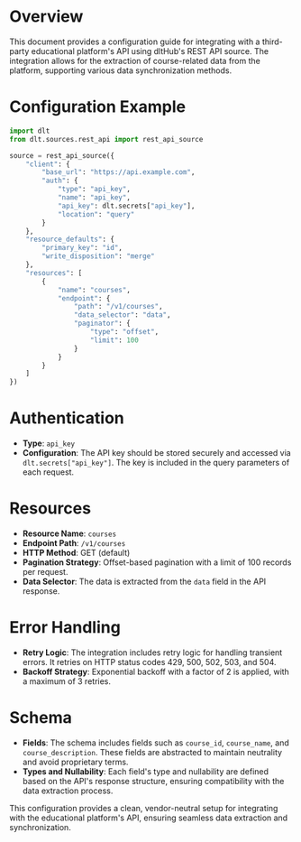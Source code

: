 # Overview

This document provides a configuration guide for integrating with a third-party educational platform's API using dltHub's REST API source. The integration allows for the extraction of course-related data from the platform, supporting various data synchronization methods.

# Configuration Example

```python
import dlt
from dlt.sources.rest_api import rest_api_source

source = rest_api_source({
    "client": {
        "base_url": "https://api.example.com",
        "auth": {
            "type": "api_key",
            "name": "api_key",
            "api_key": dlt.secrets["api_key"],
            "location": "query"
        }
    },
    "resource_defaults": {
        "primary_key": "id",
        "write_disposition": "merge"
    },
    "resources": [
        {
            "name": "courses",
            "endpoint": {
                "path": "/v1/courses",
                "data_selector": "data",
                "paginator": {
                    "type": "offset",
                    "limit": 100
                }
            }
        }
    ]
})
```

# Authentication

- **Type**: `api_key`
- **Configuration**: The API key should be stored securely and accessed via `dlt.secrets["api_key"]`. The key is included in the query parameters of each request.

# Resources

- **Resource Name**: `courses`
- **Endpoint Path**: `/v1/courses`
- **HTTP Method**: GET (default)
- **Pagination Strategy**: Offset-based pagination with a limit of 100 records per request.
- **Data Selector**: The data is extracted from the `data` field in the API response.

# Error Handling

- **Retry Logic**: The integration includes retry logic for handling transient errors. It retries on HTTP status codes 429, 500, 502, 503, and 504.
- **Backoff Strategy**: Exponential backoff with a factor of 2 is applied, with a maximum of 3 retries.

# Schema

- **Fields**: The schema includes fields such as `course_id`, `course_name`, and `course_description`. These fields are abstracted to maintain neutrality and avoid proprietary terms.
- **Types and Nullability**: Each field's type and nullability are defined based on the API's response structure, ensuring compatibility with the data extraction process.

This configuration provides a clean, vendor-neutral setup for integrating with the educational platform's API, ensuring seamless data extraction and synchronization.